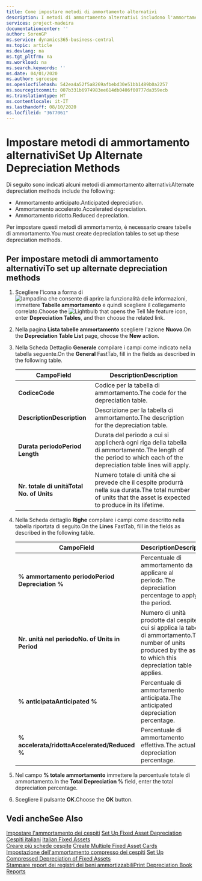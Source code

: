 ```yaml
---
title: Come impostare metodi di ammortamento alternativi
description: I metodi di ammortamento alternativi includono l'ammortamento anticipato, accelerato e ridotto.
services: project-madeira
documentationcenter: ''
author: SorenGP
ms.service: dynamics365-business-central
ms.topic: article
ms.devlang: na
ms.tgt_pltfrm: na
ms.workload: na
ms.search.keywords: ''
ms.date: 04/01/2020
ms.author: sgroespe
ms.openlocfilehash: 542ea4a52f5a8269afbebd30e51bb1489b0a2257
ms.sourcegitcommit: 007b331b6974983ee614db0406f00777da359ecb
ms.translationtype: HT
ms.contentlocale: it-IT
ms.lasthandoff: 08/10/2020
ms.locfileid: "3677061"
---
```

# <a name="set-up-alternate-depreciation-methods"></a><span data-ttu-id="92ded-103">Impostare metodi di ammortamento alternativi</span><span class="sxs-lookup"><span data-stu-id="92ded-103">Set Up Alternate Depreciation Methods</span></span>
<span data-ttu-id="92ded-104">Di seguito sono indicati alcuni metodi di ammortamento alternativi:</span><span class="sxs-lookup"><span data-stu-id="92ded-104">Alternate depreciation methods include the following:</span></span>  

- <span data-ttu-id="92ded-105">Ammortamento anticipato.</span><span class="sxs-lookup"><span data-stu-id="92ded-105">Anticipated depreciation.</span></span>  
- <span data-ttu-id="92ded-106">Ammortamento accelerato.</span><span class="sxs-lookup"><span data-stu-id="92ded-106">Accelerated depreciation.</span></span>  
- <span data-ttu-id="92ded-107">Ammortamento ridotto.</span><span class="sxs-lookup"><span data-stu-id="92ded-107">Reduced depreciation.</span></span>  

<span data-ttu-id="92ded-108">Per impostare questi metodi di ammortamento, è necessario creare tabelle di ammortamento.</span><span class="sxs-lookup"><span data-stu-id="92ded-108">You must create depreciation tables to set up these depreciation methods.</span></span>  

## <a name="to-set-up-alternate-depreciation-methods"></a><span data-ttu-id="92ded-109">Per impostare metodi di ammortamento alternativi</span><span class="sxs-lookup"><span data-stu-id="92ded-109">To set up alternate depreciation methods</span></span>  

1.  <span data-ttu-id="92ded-110">Scegliere l'icona a forma di ![lampadina che consente di aprire la funzionalità delle informazioni](../../media/ui-search/search_small.png "Informazioni sull'operazione che si desidera eseguire"), immettere **Tabelle ammortamento** e quindi scegliere il collegamento correlato.</span><span class="sxs-lookup"><span data-stu-id="92ded-110">Choose the ![Lightbulb that opens the Tell Me feature](../../media/ui-search/search_small.png "Tell me what you want to do") icon, enter **Depreciation Tables**, and then choose the related link.</span></span>  
2.  <span data-ttu-id="92ded-111">Nella pagina **Lista tabelle ammortamento** scegliere l'azione **Nuovo**.</span><span class="sxs-lookup"><span data-stu-id="92ded-111">On the **Depreciation Table List** page, choose the **New** action.</span></span>  
3.  <span data-ttu-id="92ded-112">Nella Scheda Dettaglio **Generale** compilare i campi come indicato nella tabella seguente.</span><span class="sxs-lookup"><span data-stu-id="92ded-112">On the **General** FastTab, fill in the fields as described in the following table.</span></span>  

    |<span data-ttu-id="92ded-113">Campo</span><span class="sxs-lookup"><span data-stu-id="92ded-113">Field</span></span>|<span data-ttu-id="92ded-114">Description</span><span class="sxs-lookup"><span data-stu-id="92ded-114">Description</span></span>|  
    |---------------------------------|---------------------------------------|  
    |<span data-ttu-id="92ded-115">**Codice**</span><span class="sxs-lookup"><span data-stu-id="92ded-115">**Code**</span></span>|<span data-ttu-id="92ded-116">Codice per la tabella di ammortamento.</span><span class="sxs-lookup"><span data-stu-id="92ded-116">The code for the depreciation table.</span></span>|  
    |<span data-ttu-id="92ded-117">**Description**</span><span class="sxs-lookup"><span data-stu-id="92ded-117">**Description**</span></span>|<span data-ttu-id="92ded-118">Descrizione per la tabella di ammortamento.</span><span class="sxs-lookup"><span data-stu-id="92ded-118">The description for the depreciation table.</span></span>|  
    |<span data-ttu-id="92ded-119">**Durata periodo**</span><span class="sxs-lookup"><span data-stu-id="92ded-119">**Period Length**</span></span>|<span data-ttu-id="92ded-120">Durata del periodo a cui si applicherà ogni riga della tabella di ammortamento.</span><span class="sxs-lookup"><span data-stu-id="92ded-120">The length of the period to which each of the depreciation table lines will apply.</span></span>|  
    |<span data-ttu-id="92ded-121">**Nr. totale di unità**</span><span class="sxs-lookup"><span data-stu-id="92ded-121">**Total No. of Units**</span></span>|<span data-ttu-id="92ded-122">Numero totale di unità che si prevede che il cespite produrrà nella sua durata.</span><span class="sxs-lookup"><span data-stu-id="92ded-122">The total number of units that the asset is expected to produce in its lifetime.</span></span>|  

4.  <span data-ttu-id="92ded-123">Nella Scheda dettaglio **Righe** compilare i campi come descritto nella tabella riportata di seguito.</span><span class="sxs-lookup"><span data-stu-id="92ded-123">On the **Lines** FastTab, fill in the fields as described in the following table.</span></span>  

    |<span data-ttu-id="92ded-124">Campo</span><span class="sxs-lookup"><span data-stu-id="92ded-124">Field</span></span>|<span data-ttu-id="92ded-125">Description</span><span class="sxs-lookup"><span data-stu-id="92ded-125">Description</span></span>|  
    |---------------------------------|---------------------------------------|  
    |<span data-ttu-id="92ded-126">**% ammortamento periodo**</span><span class="sxs-lookup"><span data-stu-id="92ded-126">**Period Depreciation %**</span></span>|<span data-ttu-id="92ded-127">Percentuale di ammortamento da applicare al periodo.</span><span class="sxs-lookup"><span data-stu-id="92ded-127">The depreciation percentage to apply to the period.</span></span>|  
    |<span data-ttu-id="92ded-128">**Nr. unità nel periodo**</span><span class="sxs-lookup"><span data-stu-id="92ded-128">**No. of Units in Period**</span></span>|<span data-ttu-id="92ded-129">Numero di unità prodotte dal cespite a cui si applica la tabella di ammortamento.</span><span class="sxs-lookup"><span data-stu-id="92ded-129">The number of units produced by the asset to which this depreciation table applies.</span></span>|  
    |<span data-ttu-id="92ded-130">**% anticipata**</span><span class="sxs-lookup"><span data-stu-id="92ded-130">**Anticipated %**</span></span>|<span data-ttu-id="92ded-131">Percentuale di ammortamento anticipata.</span><span class="sxs-lookup"><span data-stu-id="92ded-131">The anticipated depreciation percentage.</span></span>|  
    |<span data-ttu-id="92ded-132">**% accelerata/ridotta**</span><span class="sxs-lookup"><span data-stu-id="92ded-132">**Accelerated/Reduced %**</span></span>|<span data-ttu-id="92ded-133">Percentuale di ammortamento effettiva.</span><span class="sxs-lookup"><span data-stu-id="92ded-133">The actual depreciation percentage.</span></span>|  

5.  <span data-ttu-id="92ded-134">Nel campo **% totale ammortamento** immettere la percentuale totale di ammortamento.</span><span class="sxs-lookup"><span data-stu-id="92ded-134">In the **Total Depreciation %** field, enter the total depreciation percentage.</span></span>  
6.  <span data-ttu-id="92ded-135">Scegliere il pulsante **OK**.</span><span class="sxs-lookup"><span data-stu-id="92ded-135">Choose the **OK** button.</span></span>  

## <a name="see-also"></a><span data-ttu-id="92ded-136">Vedi anche</span><span class="sxs-lookup"><span data-stu-id="92ded-136">See Also</span></span>  
 <span data-ttu-id="92ded-137">[Impostare l'ammortamento dei cespiti](../../fa-how-setup-depreciation.md) </span><span class="sxs-lookup"><span data-stu-id="92ded-137">[Set Up Fixed Asset Depreciation](../../fa-how-setup-depreciation.md) </span></span>  
 <span data-ttu-id="92ded-138">[Cespiti italiani](italian-fixed-assets.md) </span><span class="sxs-lookup"><span data-stu-id="92ded-138">[Italian Fixed Assets](italian-fixed-assets.md) </span></span>  
 <span data-ttu-id="92ded-139">[Creare più schede cespite](how-to-create-multiple-fixed-asset-cards.md) </span><span class="sxs-lookup"><span data-stu-id="92ded-139">[Create Multiple Fixed Asset Cards](how-to-create-multiple-fixed-asset-cards.md) </span></span>  
 <span data-ttu-id="92ded-140">[Impostazione dell'ammortamento compresso dei cespiti](how-to-set-up-compressed-depreciation-of-fixed-assets.md) </span><span class="sxs-lookup"><span data-stu-id="92ded-140">[Set Up Compressed Depreciation of Fixed Assets](how-to-set-up-compressed-depreciation-of-fixed-assets.md) </span></span>  
 [<span data-ttu-id="92ded-141">Stampare report dei registri dei beni ammortizzabili</span><span class="sxs-lookup"><span data-stu-id="92ded-141">Print Depreciation Book Reports</span></span>](how-to-print-depreciation-book-reports.md)

